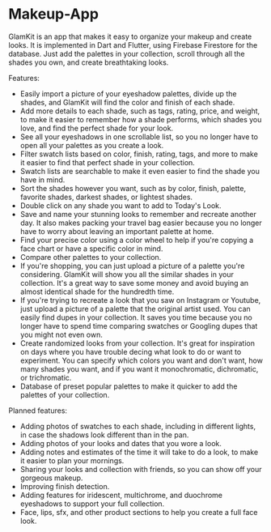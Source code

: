 # Makeup-App
GlamKit is an app that makes it easy to organize your makeup and create looks. It is implemented in Dart and Flutter, using Firebase Firestore for the database. Just add the palettes in your collection, scroll through all the shades you own, and create breathtaking looks.

Features:
- Easily import a picture of your eyeshadow palettes, divide up the shades, and GlamKit will find the color and finish of each shade.
- Add more details to each shade, such as tags, rating, price, and weight, to make it easier to remember how a shade performs, which shades you love, and find the perfect shade for your look.
- See all your eyeshadows in one scrollable list, so you no longer have to open all your palettes as you create a look.
- Filter swatch lists based on color, finish, rating, tags, and more to make it easier to find that perfect shade in your collection.
- Swatch lists are searchable to make it even easier to find the shade you have in mind.
- Sort the shades however you want, such as by color, finish, palette, favorite shades, darkest shades, or lightest shades.
- Double click on any shade you want to add to Today's Look.
- Save and name your stunning looks to remember and recreate another day. It also makes packing your travel bag easier because you no longer have to worry about leaving an important palette at home.
- Find your precise color using a color wheel to help if you're copying a face chart or have a specific color in mind.
- Compare other palettes to your collection.
- If you're shopping, you can just upload a picture of a palette you're considering. GlamKit will show you all the similar shades in your collection. It's a great way to save some money and avoid buying an almost identical shade for the hundredth time.
- If you're trying to recreate a look that you saw on Instagram or Youtube, just upload a picture of a palette that the original artist used. You can easily find dupes in your collection. It saves you time because you no longer have to spend time comparing swatches or Googling dupes that you might not even own.
- Create randomized looks from your collection. It's great for inspiration on days where you have trouble decing what look to do or want to experiment. You can specify which colors you want and don't want, how many shades you want, and if you want it monochromatic, dichromatic, or trichromatic.
- Database of preset popular palettes to make it quicker to add the palettes of your collection.

Planned features:
- Adding photos of swatches to each shade, including in different lights, in case the shadows look different than in the pan.
- Adding photos of your looks and dates that you wore a look.
- Adding notes and estimates of the time it will take to do a look, to make it easier to plan your mornings.
- Sharing your looks and collection with friends, so you can show off your gorgeous makeup.
- Improving finish detection.
- Adding features for iridescent, multichrome, and duochrome eyeshadows to support your full collection.
- Face, lips, sfx, and other product sections to help you create a full face look.